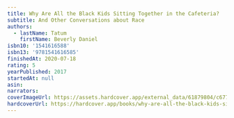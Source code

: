 ```yaml
---
title: Why Are All the Black Kids Sitting Together in the Cafeteria?
subtitle: And Other Conversations about Race
authors:
  - lastName: Tatum
    firstName: Beverly Daniel
isbn10: '1541616588'
isbn13: '9781541616585'
finishedAt: 2020-07-18
rating: 5
yearPublished: 2017
startedAt: null
asin:
narrators:
coverImageUrl: https://assets.hardcover.app/external_data/61879804/c677ae656cabca6188812784e5c73bbad15e9211.jpeg
hardcoverUrl: https://hardcover.app/books/why-are-all-the-black-kids-sitting-together-in-the-cafeteria-and-other-conversations-about-race-1969/editions/30880133
---
```

